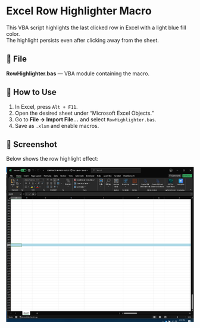 # Excel Row Highlighter Macro

This VBA script highlights the last clicked row in Excel with a light blue fill color.  
The highlight persists even after clicking away from the sheet.

## 📄 File
**RowHighlighter.bas** — VBA module containing the macro.

## 🧠 How to Use
1. In Excel, press `Alt + F11`.
2. Open the desired sheet under “Microsoft Excel Objects.”
3. Go to **File → Import File...** and select `RowHighlighter.bas`.
4. Save as `.xlsm` and enable macros.

## 📸 Screenshot
Below shows the row highlight effect:

![Example Highlight](screenshot.png)
